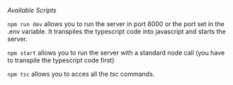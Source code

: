 _Available Scripts_

`npm run dev` allows you to run the server in port 8000 or the port set in the .env variable.
It transpiles the typescript code into javascript and starts the server.

`npm start` allows you to run the server with a standard node call (you have to transpile the typescript code first)

`npm tsc` allows you to acces all the _tsc_ commands.
